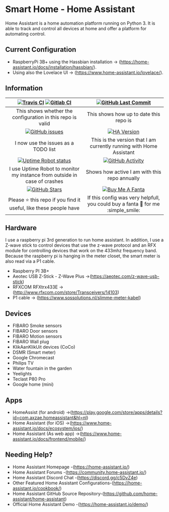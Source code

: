# Smart Home - Home Assistant

Home Assistant is a home automation platform running on Python 3. It is
able to track and control all devices at home and offer a platform for
automating control.

## Current Configuration

- RaspberryPi 3B+ using the Hassbian installation -\>
    (<https://home-assistant.io/docs/installation/hassbian/>).
- Using also the Lovelace UI -\>
    (<https://www.home-assistant.io/lovelace/>).

## Information

| [![Travis CI][travis-shield]][travis] [![Gitlab CI][gitlabci-shield]][gitlabci] | [![GitHub Last Commit][last-commit-shield]][commits]|
|:---:|:---:|
| This shows whether the configuration in this repo is valid | This shows how up to date this repo is |
| [![GitHub issues][issues-shield]][issues] | [![HA Version][ha-version-shield]][home-assistant] |
| I now use the issues as a TODO list | This is the version that I am currently running with Home Assistant |
| [![Uptime Robot status][uptime-shield]][uptime-robot] | [![GitHub Activity][commits-shield]][commits] |
| I use Uptime Robot to monitor my instance from outside in case of crashes | Shows how active I am with this repo annually |
| [![GitHub Stars][stars-shield]][stars] | [![Buy Me A Fanta][paypal-shield]][paypal] |
| Please :star: this repo if you find it useful, like these people have | If this config was very helpfull, you could buy a fanta :tropical_drink: for me :simple_smile: |

## Hardware

I use a raspberry pi 3rd generation to run home assistant. In addition,
I use a Z-wave stick to control devices that use the z-wave protocol and
an RFX module for controlling devices that work on the 433mhz frequency
band. Because the raspberry pi is hanging in the meter closet, the smart
meter is also read via a P1 cable.

- Raspberry PI 3B+
- Aeotec USB Z-Stick - Z-Wave Plus -\>(<https://aeotec.com/z-wave-usb-stick>)
- RFXCOM RFXtrx433E -\>(<http://www.rfxcom.com/store/Transceivers/14103>)
- P1 cable -\> (<https://www.sossolutions.nl/slimme-meter-kabel>)

## Devices

- FIBARO Smoke sensors
- FIBARO Door sensors
- FIBARO Motion sensors
- FIBARO Wall plug
- KlikAanKlikUit devices (CoCo)
- DSMR (Smart meter)
- Google Chromecast
- Philips TV
- Water fountain in the garden
- Yeelights
- Teclast P80 Pro
- Google home (mini)

## Apps

- HomeAssist (for android) -\>(<https://play.google.com/store/apps/details?id=com.axzae.homeassistant&hl=nl>)
- Home Assistant (for iOS) -\>(<https://www.home-assistant.io/docs/ecosystem/ios/>)
- Home Assistant (As web app) -\>(<https://www.home-assistant.io/docs/frontend/mobile/>)

## Needing Help?

- Home Assistant Homepage -(<https://home-assistant.io/>)
- Home Assistant Forums -(<https://community.home-assistant.io/>)
- Home Assistant Discord Chat -(<https://discord.gg/c5DvZ4e>)
- Other Featured Home Assistant Configurations-(<https://home-assistant.io/cookbook/>)
- Home Assistant GitHub Source Repository-(<https://github.com/home-assistant/home-assistant>)
- Official Home Assistant Demo -(<https://home-assistant.io/demo/>)

[commits-shield]: https://img.shields.io/github/commit-activity/y/klaasnicolaas/smarthome-homeassistant-config.svg
[last-commit-shield]: https://img.shields.io/github/last-commit/klaasnicolaas/Smarthome-homeassistant-config.svg?color=blue&style=plasticr
[travis-shield]: https://travis-ci.org/klaasnicolaas/Smarthome-homeassistant-config.svg?branch=master
[stars-shield]: https://img.shields.io/github/stars/klaasnicolaas/Smarthome-homeassistant-config.svg
[ha-version-shield]: https://img.shields.io/badge/Home%20Assistant-0.80.0-blue.svg
[uptime-shield]: https://img.shields.io/uptimerobot/status/m781145866-63b6526d17827ec6eebe586f.svg
[gitlabci-shield]: https://gitlab.com/klaasnicolaas/Smarthome-homeassistant-config/badges/master/pipeline.svg
[paypal-shield]: https://img.shields.io/badge/BuyMeAFanta-Paypal-orange.svg
[issues-shield]: https://img.shields.io/github/issues/klaasnicolaas/Smarthome-homeassistant-config.svg

[commits]: https://github.com/klaasnicolaas/Smarthome-homeassistant-config/commits/master
[travis]: https://travis-ci.org/klaasnicolaas/Smarthome-homeassistant-config
[stars]: https://github.com/klaasnicolaas/Smarthome-homeassistant-config/stargazers
[home-assistant]: https://home-assistant.io
[uptime-robot]: https://uptimerobot.com
[gitlabci]: https://gitlab.com/klaasnicolaas/Smarthome-homeassistant-config/pipelines
[paypal]: https://www.paypal.me/dexterfpv
[issues]: https://github.com/klaasnicolaas/Smarthome-homeassistant-config/issues